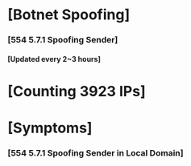 # [Botnet Spoofing]
### [554 5.7.1 Spoofing Sender]
#### [Updated every 2~3 hours]

# [Counting 3923 IPs]

# [Symptoms] 
###   [554 5.7.1 Spoofing Sender in Local Domain]
